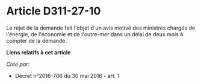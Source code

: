 # Article D311-27-10

Le rejet de la demande fait l'objet d'un avis motivé des ministres chargés de l'énergie, de l'économie et de l'outre-mer dans
un délai de deux mois à compter de la demande.

**Liens relatifs à cet article**

_Créé par_:

  - Décret n°2016-706 du 30 mai 2016 - art. 1
